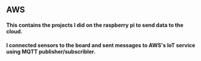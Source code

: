 ## AWS

#### This contains the projects I did on the raspberry pi to send data to the cloud.
#### I connected sensors to the board and sent messages to AWS's IoT service using MQTT publisher/subscribler.
